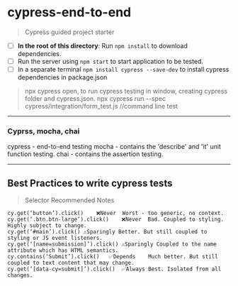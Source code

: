 # cypress-end-to-end
> Cypress guided project starter

- [ ] **In the root of this directory**: Run `npm install` to download dependencies.
- [ ] Run the server using `npm start` to start application to be tested. 
- [ ] In a separate terminal `npm install cypress --save-dev` to install cypress dependencies in package.json

> npx cypress open, to run cypress testing in window, creating cypress folder and cypress.json.
> npx cypress run --spec cypress/integration/form_test.js //command line test 

***

### Cyprss, mocha, chai
cypress - end-to-end testing
mocha - contains the 'describe' and 'it' unit function testing.
chai - contains the assertion testing.

***

## Best Practices to write cypress tests
> Selector	Recommended	Notes
```
cy.get(‘button’).click()	❌Never	Worst - too generic, no context.
cy.get(‘.btn.btn-large’).click()	❌Never	Bad. Coupled to styling. Highly subject to change.
cy.get(‘#main’).click()	⚠️Sparingly	Better. But still coupled to styling or JS event listeners.
cy.get(‘[name=submission]’).click()	⚠️Sparingly	Coupled to the name attribute which has HTML semantics.
cy.contains(‘Submit’).click()	✅Depends	Much better. But still coupled to text content that may change.
cy.get(‘[data-cy=submit]’).click()	✅Always	Best. Isolated from all changes.
```
